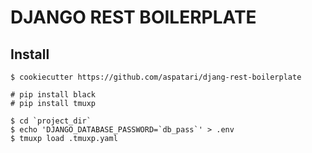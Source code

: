 # DJANGO REST BOILERPLATE

## Install
```
$ cookiecutter https://github.com/aspatari/djang-rest-boilerplate
```
```
# pip install black
# pip install tmuxp
```
```
$ cd `project_dir`
$ echo 'DJANGO_DATABASE_PASSWORD=`db_pass`' > .env
$ tmuxp load .tmuxp.yaml
```
